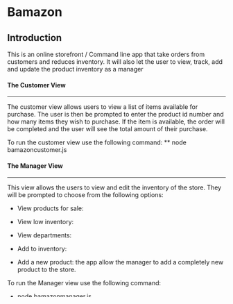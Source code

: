 # Bamazon

## Introduction

This is an online storefront / Command line app that take orders from customers and reduces inventory. It will also let the user to view, track, add and update the product inventory as a manager

#### The Customer View 
***
The customer view allows users to view a list of items available for purchase. The user is then be prompted to enter the product id number and how many items they wish to purchase. If the item is available, the order will be completed and the user will see the total amount of their purchase.

<!-- Demo video will follow -->


To run the customer view use the following command:
** node bamazoncustomer.js


#### The Manager View 
***
This view allows the users to view and edit the inventory of the store. They will be prompted to choose from the following options:

* View products for sale:  

<!-- Demo video will follow -->

* View low inventory: 

<!-- Demo video will follow -->

* View departments: 

<!-- Demo video will follow -->

* Add to inventory: 

<!-- Demo video will follow -->

* Add a new product: the app allow the manager to add a completely new product to the store.

<!-- Demo video will follow -->


To run the Manager view use the following command:
* node bamazonmanager.js


#### The  Supervisor View 
***
This view allow will show users a summarized view of the store sales and profits. The user will be prompted to choose from the following options:

* View Product Sales by Department
* View Departments
* View Sales
* Create New Department

<!-- Demo video will follow -->

To run the Supervisor view use the following command:
** node bamazonsupervisor.js

### The Languages/Packages Used:

* Javascript
* nodeJS
* MySQL
* npm packages:
  *  mysql
  *  inquirer
  *  cli-table
